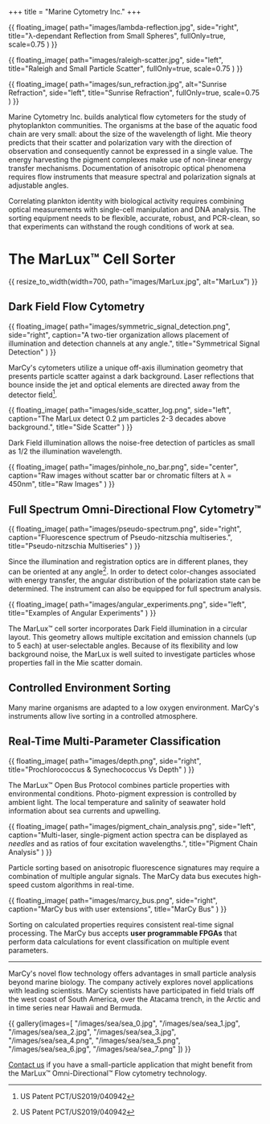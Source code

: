 +++
title = "Marine Cytometry Inc."
+++

{{ floating_image(
path="images/lambda-reflection.jpg",
side="right",
title="&lambda;-dependant Reflection from Small Spheres",
fullOnly=true,
scale=0.75
) }}

{{ floating_image(
path="images/raleigh-scatter.jpg",
side="left",
title="Raleigh and Small Particle Scatter",
fullOnly=true,
scale=0.75
) }}

{{ floating_image(
path="images/sun_refraction.jpg",
alt="Sunrise Refraction",
side="left",
title="Sunrise Refraction",
fullOnly=true,
scale=0.75
) }}

Marine Cytometry Inc. builds analytical flow cytometers for the study of phytoplankton communities.
The organisms at the base of the aquatic food chain are very small: about the size of the wavelength of light.
Mie theory predicts that their scatter and polarization vary with the direction of observation and consequently cannot
be expressed in a single value.
The energy harvesting the pigment complexes make use of non-linear energy transfer mechanisms.
Documentation of anisotropic optical phenomena requires flow instruments that measure spectral and polarization signals
at adjustable angles.

Correlating plankton identity with biological activity requires combining optical measurements with single-cell
manipulation and DNA analysis.
The sorting equipment needs to be flexible, accurate, robust, and PCR-clean, so that experiments can withstand the
rough conditions of work at sea.

# The MarLux&trade; Cell Sorter

{{ resize_to_width(width=700, path="images/MarLux.jpg", alt="MarLux") }}

## Dark Field Flow Cytometry

{{ floating_image(
path="images/symmetric_signal_detection.png",
side="right",
caption="A two-tier organization allows placement of illumination and detection channels at any angle.",
title="Symmetrical Signal Detection"
) }}

MarCy's cytometers utilize a unique off-axis illumination geometry that presents particle scatter against a dark
background.
Laser reflections that bounce inside the jet and optical elements are directed away from the detector field[^1].

{{ floating_image(
path="images/side_scatter_log.png",
side="left",
caption="The MarLux detect 0.2 &micro;m particles 2-3 decades above background.",
title="Side Scatter"
) }}

Dark Field illumination allows the noise-free detection of particles as small as 1/2 the illumination wavelength.

{{ floating_image(
path="images/pinhole_no_bar.png",
side="center",
caption="Raw images without scatter bar or chromatic filters at &lambda; = 450nm",
title="Raw Images"
) }}

## Full Spectrum Omni-Directional Flow Cytometry&trade;

{{ floating_image(
path="images/pseudo-spectrum.png",
side="right",
caption="Fluorescence spectrum of Pseudo-nitzschia multiseries.",
title="Pseudo-nitzschia Multiseries"
) }}

Since the illumination and registration optics are in different planes, they can be oriented at any angle[^1].
In order to detect color-changes associated with energy transfer, the angular distribution of the polarization state
can be determined.
The instrument can also be equipped for full spectrum analysis.

{{ floating_image(
path="images/angular_experiments.png",
side="left",
title="Examples of Angular Experiments"
) }}

The MarLux&trade; cell sorter incorporates Dark Field illumination in a circular layout.
This geometry allows multiple excitation and emission channels (up to 5 each) at user-selectable angles.
Because of its flexibility and low background noise, the MarLux is well suited to investigate particles whose properties
fall in the Mie scatter domain.

## Controlled Environment Sorting

Many marine organisms are adapted to a low oxygen environment.
MarCy's instruments allow live sorting in a controlled atmosphere.

## Real-Time Multi-Parameter Classification

{{ floating_image(
path="images/depth.png",
side="right",
title="Prochlorococcus & Synechococcus Vs Depth"
) }}

The MarLux&trade; Open Bus Protocol combines particle properties with environmental conditions.
Photo-pigment expression is controlled by ambient light.
The local temperature and salinity of seawater hold information about sea currents and upwelling.

{{ floating_image(
path="images/pigment_chain_analysis.png",
side="left",
caption="Multi-laser, single-pigment action spectra can be displayed as _needles_ and as ratios of four excitation
wavelengths.",
title="Pigment Chain Analysis"
) }}

Particle sorting based on anisotropic fluorescence signatures may require a combination of multiple angular signals.
The MarCy data bus executes high-speed custom algorithms in real-time.

{{ floating_image(
path="images/marcy_bus.png",
side="right",
caption="MarCy bus with user extensions",
title="MarCy Bus"
) }}

Sorting on calculated properties requires consistent real-time signal processing.
The MarCy bus accepts __user programmable FPGAs__ that perform data calculations for event classification on multiple
event parameters.

---

MarCy's novel flow technology offers advantages in small particle analysis beyond marine biology. 
The company actively explores novel applications with leading scientists. 
MarCy scientists have participated in field trials off the west coast of South America, over the Atacama trench, in the
Arctic and in time series near Hawaii and Bermuda.

{{ gallery(images=[
"/images/sea/sea_0.jpg",
"/images/sea/sea_1.jpg",
"/images/sea/sea_2.jpg",
"/images/sea/sea_3.jpg",
"/images/sea/sea_4.png",
"/images/sea/sea_5.png",
"/images/sea/sea_6.jpg",
"/images/sea/sea_7.png"
]) }}

[Contact us](@/contact.md) if you have a small-particle application that might benefit from the MarLux™ Omni-Directional™ Flow 
cytometry technology.

[^1]: US Patent PCT/US2019/040942

<script>
function adjustSideImagePositions() {
console.log("resize");
    const sections = document.querySelectorAll('.first-entry.home-info');
    sections.forEach(body => {
        const leftImages = body.querySelectorAll('.side-image.left-image');
        const rightImages = body.querySelectorAll('.side-image.right-image');
    
        positionImages(leftImages);
        positionImages(rightImages);
    });
}

function positionImages(images) {
    let maxBottom = Number.NEGATIVE_INFINITY;

    images.forEach(image => {
        if (window.innerWidth < 1500) {
            image.style.marginTop = "";
            return;
        }
        const entryRect = image.getBoundingClientRect();
        let currentTop = entryRect.top;
        let newTop = currentTop;
        if (currentTop < maxBottom) {
            newTop = maxBottom;
            image.style.marginTop = (newTop - currentTop) + 'px';
        }

        maxBottom = newTop + entryRect.height;
    });
}

window.addEventListener('load', adjustSideImagePositions);
window.addEventListener('resize', () => {
    // Simple debounce
    clearTimeout(window.resizeAdjustTimer);
    window.resizeAdjustTimer = setTimeout(adjustSideImagePositions, 250);
});
</script>
